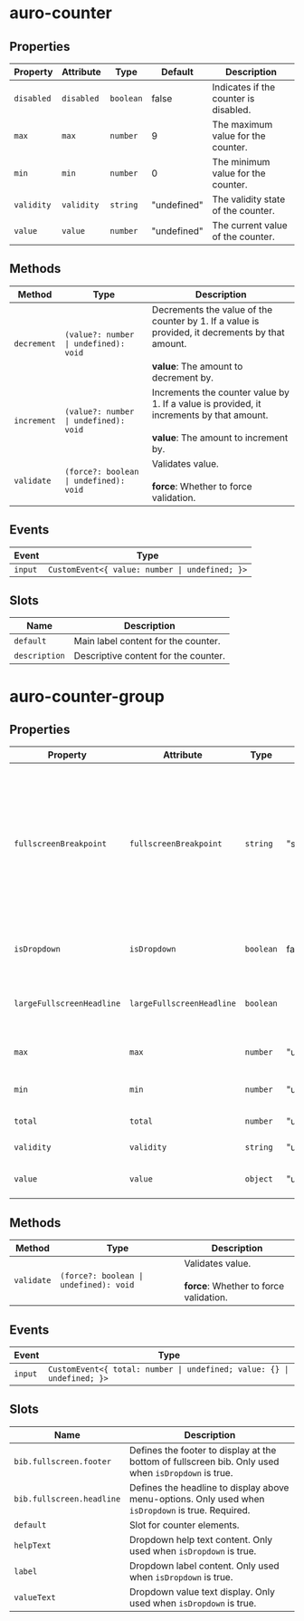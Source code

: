 # auro-counter

## Properties

| Property   | Attribute  | Type      | Default     | Description                           |
|------------|------------|-----------|-------------|---------------------------------------|
| `disabled` | `disabled` | `boolean` | false       | Indicates if the counter is disabled. |
| `max`      | `max`      | `number`  | 9           | The maximum value for the counter.    |
| `min`      | `min`      | `number`  | 0           | The minimum value for the counter.    |
| `validity` | `validity` | `string`  | "undefined" | The validity state of the counter.    |
| `value`    | `value`    | `number`  | "undefined" | The current value of the counter.     |

## Methods

| Method      | Type                                   | Description                                      |
|-------------|----------------------------------------|--------------------------------------------------|
| `decrement` | `(value?: number \| undefined): void`  | Decrements the value of the counter by 1. If a value is provided, it decrements by that amount.<br /><br />**value**: The amount to decrement by. |
| `increment` | `(value?: number \| undefined): void`  | Increments the counter value by 1. If a value is provided, it increments by that amount.<br /><br />**value**: The amount to increment by. |
| `validate`  | `(force?: boolean \| undefined): void` | Validates value.<br /><br />**force**: Whether to force validation. |

## Events

| Event   | Type                                           |
|---------|------------------------------------------------|
| `input` | `CustomEvent<{ value: number \| undefined; }>` |

## Slots

| Name          | Description                          |
|---------------|--------------------------------------|
| `default`     | Main label content for the counter.  |
| `description` | Descriptive content for the counter. |


# auro-counter-group

## Properties

| Property                  | Attribute                 | Type      | Default     | Description                                      |
|---------------------------|---------------------------|-----------|-------------|--------------------------------------------------|
| `fullscreenBreakpoint`    | `fullscreenBreakpoint`    | `string`  | "sm"        | Defines the screen size breakpoint (`lg`, `md`, `sm`, or `xs`) at which the dropdown switches to fullscreen mode on mobile.<br />When expanded, the dropdown will automatically display in fullscreen mode if the screen size is equal to or smaller than the selected breakpoint. |
| `isDropdown`              | `isDropdown`              | `boolean` | false       | Indicates if the counter group is displayed as a dropdown. |
| `largeFullscreenHeadline` | `largeFullscreenHeadline` | `boolean` |             | If declared, make bib.fullscreen.headline in HeadingDisplay.<br />Otherwise, Heading 600 |
| `max`                     | `max`                     | `number`  | "undefined" | The maximum value allowed for the whole group of counters. |
| `min`                     | `min`                     | `number`  | "undefined" | The minimum value allowed for the whole group of counters. |
| `total`                   | `total`                   | `number`  | "undefined" | The total value of the counters.                 |
| `validity`                | `validity`                | `string`  | "undefined" | Reflects the validity state.                     |
| `value`                   | `value`                   | `object`  | "undefined" | The current individual values of the nested counters. |

## Methods

| Method     | Type                                   | Description                                      |
|------------|----------------------------------------|--------------------------------------------------|
| `validate` | `(force?: boolean \| undefined): void` | Validates value.<br /><br />**force**: Whether to force validation. |

## Events

| Event   | Type                                             |
|---------|--------------------------------------------------|
| `input` | `CustomEvent<{ total: number \| undefined; value: {} \| undefined; }>` |

## Slots

| Name                      | Description                                      |
|---------------------------|--------------------------------------------------|
| `bib.fullscreen.footer`   | Defines the footer to display at the bottom of fullscreen bib. Only used when `isDropdown` is true. |
| `bib.fullscreen.headline` | Defines the headline to display above menu-options. Only used when `isDropdown` is true. Required. |
| `default`                 | Slot for counter elements.                       |
| `helpText`                | Dropdown help text content. Only used when `isDropdown` is true. |
| `label`                   | Dropdown label content. Only used when `isDropdown` is true. |
| `valueText`               | Dropdown value text display. Only used when `isDropdown` is true. |
